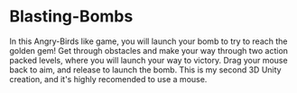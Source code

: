# Blasting-Bombs
In this Angry-Birds like game, you will launch your bomb to try to reach the golden gem! Get through obstacles and make your way through two action packed levels, where you will launch your way to victory. Drag your mouse back to aim, and release to launch the bomb. This is my second 3D Unity creation, and it's highly recomended to use a mouse.
